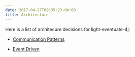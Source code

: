 ```yaml
---
date: 2017-04-27T09:35:23-04:00
title: Architecture
---
```


Here is a list of architecure decisions for light-eventuate-4j:

* [Communication Patterns](https://networknt.github.io/light-eventuate-4j/architecture/comm-pattern/) 

* [Event Driven](https://networknt.github.io/light-eventuate-4j/architecture/event-driven/) 
